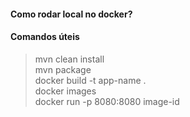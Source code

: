 #### Como rodar local no docker?
#### Comandos úteis
> mvn clean install\
> mvn package\
> docker build -t app-name .\
> docker images\
> docker run -p 8080:8080 image-id
